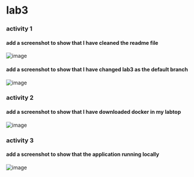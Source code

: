 # lab3
### activity 1
#### add a screenshot to show that I have cleaned the readme file
![image](https://github.com/lyfuuoo/ECE444-F2023-Lab1/assets/74110890/9b11918e-a9f9-41af-ac73-2c7e8011b870)
#### add a screenshot to show that I have changed lab3 as the default branch
![image](https://github.com/lyfuuoo/ECE444-F2023-Lab1/assets/74110890/e1120f73-f9e7-42d5-a555-663ad0b5ef0e)

### activity 2
#### add a screenshot to show that I have downloaded docker in my labtop
![image](https://github.com/lyfuuoo/ECE444-F2023-Lab1/assets/74110890/32df2d57-fc62-4275-90b8-4525f1b7090c)

### activity 3
#### add a screenshot to show that the application running locally
![image](https://github.com/lyfuuoo/ECE444-F2023-Lab1/assets/74110890/0b7527a6-4055-410c-bca9-11ed39cca1b7)

